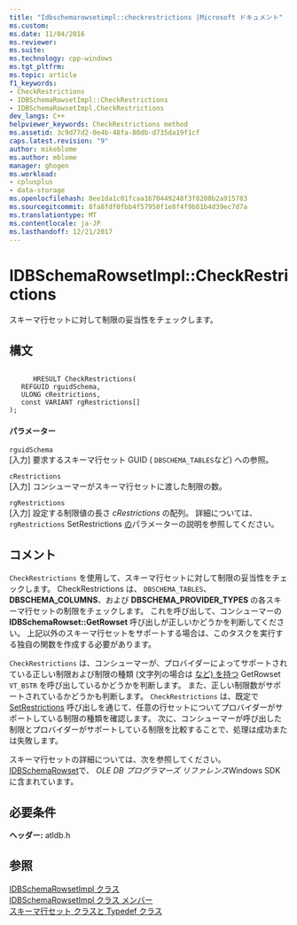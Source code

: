 ```yaml
---
title: "Idbschemarowsetimpl::checkrestrictions |Microsoft ドキュメント"
ms.custom: 
ms.date: 11/04/2016
ms.reviewer: 
ms.suite: 
ms.technology: cpp-windows
ms.tgt_pltfrm: 
ms.topic: article
f1_keywords:
- CheckRestrictions
- IDBSchemaRowsetImpl::CheckRestrictions
- IDBSchemaRowsetImpl.CheckRestrictions
dev_langs: C++
helpviewer_keywords: CheckRestrictions method
ms.assetid: 3c9d77d2-0e4b-48fa-80db-d735da19f1cf
caps.latest.revision: "9"
author: mikeblome
ms.author: mblome
manager: ghogen
ms.workload:
- cplusplus
- data-storage
ms.openlocfilehash: 8ee1da1c01fcaa1670449248f3f8208b2a915783
ms.sourcegitcommit: 8fa8fdf0fbb4f57950f1e8f4f9b81b4d39ec7d7a
ms.translationtype: MT
ms.contentlocale: ja-JP
ms.lasthandoff: 12/21/2017
---
```

# <a name="idbschemarowsetimplcheckrestrictions"></a>IDBSchemaRowsetImpl::CheckRestrictions
スキーマ行セットに対して制限の妥当性をチェックします。  
  
## <a name="syntax"></a>構文  
  
```  
  
      HRESULT CheckRestrictions(  
   REFGUID rguidSchema,  
   ULONG cRestrictions,  
   const VARIANT rgRestrictions[]  
);  
```  
  
#### <a name="parameters"></a>パラメーター  
 `rguidSchema`  
 [入力] 要求するスキーマ行セット GUID ( `DBSCHEMA_TABLES`など) への参照。  
  
 `cRestrictions`  
 [入力] コンシューマーがスキーマ行セットに渡した制限の数。  
  
 `rgRestrictions`  
 [入力] 設定する制限値の長さ *cRestrictions* の配列。 詳細については、 `rgRestrictions` SetRestrictions [の](../../data/oledb/idbschemarowsetimpl-setrestrictions.md)パラメーターの説明を参照してください。  
  
## <a name="remarks"></a>コメント  
 `CheckRestrictions` を使用して、スキーマ行セットに対して制限の妥当性をチェックします。 CheckRestrictions は、 `DBSCHEMA_TABLES`、 **DBSCHEMA_COLUMNS**、および **DBSCHEMA_PROVIDER_TYPES** の各スキーマ行セットの制限をチェックします。 これを呼び出して、コンシューマーの **IDBSchemaRowset::GetRowset** 呼び出しが正しいかどうかを判断してください。 上記以外のスキーマ行セットをサポートする場合は、このタスクを実行する独自の関数を作成する必要があります。  
  
 `CheckRestrictions` は、コンシューマーが、プロバイダーによってサポートされている正しい制限および制限の種類 (文字列の場合は [など) を持つ](../../data/oledb/idbschemarowsetimpl-getrowset.md) GetRowset `VT_BSTR` を呼び出しているかどうかを判断します。 また、正しい制限数がサポートされているかどうかも判断します。 `CheckRestrictions` は、既定で [SetRestrictions](../../data/oledb/idbschemarowsetimpl-setrestrictions.md) 呼び出しを通じて、任意の行セットについてプロバイダーがサポートしている制限の種類を確認します。 次に、コンシューマーが呼び出した制限とプロバイダーがサポートしている制限を比較することで、処理は成功または失敗します。  
  
 スキーマ行セットの詳細については、次を参照してください。 [IDBSchemaRowset](https://msdn.microsoft.com/en-us/library/ms713686.aspx)で、 *OLE DB プログラマーズ リファレンス*Windows SDK に含まれています。  
  
## <a name="requirements"></a>必要条件  
 **ヘッダー:** atldb.h  
  
## <a name="see-also"></a>参照  
 [IDBSchemaRowsetImpl クラス](../../data/oledb/idbschemarowsetimpl-class.md)   
 [IDBSchemaRowsetImpl クラス メンバー](http://msdn.microsoft.com/en-us/e74f6f82-541c-42e7-b4c6-e2d4656a0649)   
 [スキーマ行セット クラスと Typedef クラス](../../data/oledb/schema-rowset-classes-and-typedef-classes.md)